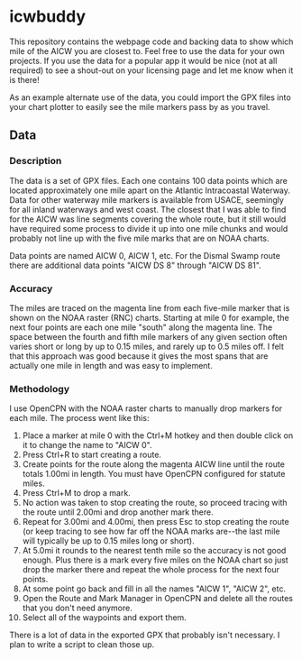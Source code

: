 # icwbuddy
This repository contains the webpage code and backing data to show which mile of the AICW you are closest to.  Feel free to use the data for your own projects.  If you use the data for a popular app it would be nice (not at all required) to see a shout-out on your licensing page and let me know when it is there!

As an example alternate use of the data, you could import the GPX files into your chart plotter to easily see the mile markers pass by as you travel.

## Data
### Description
The data is a set of GPX files.  Each one contains 100 data points which are located approximately one mile apart on the Atlantic Intracoastal Waterway.  Data for other waterway mile markers is available from USACE, seemingly for all inland waterways and west coast.  The closest that I was able to find for the AICW was line segments covering the whole route, but it still would have required some process to divide it up into one mile chunks and would probably not line up with the five mile marks that are on NOAA charts.

Data points are named AICW 0, AICW 1, etc.  For the Dismal Swamp route there are additional data points "AICW DS 8" through "AICW DS 81".

### Accuracy
The miles are traced on the magenta line from each five-mile marker that is shown on the NOAA raster (RNC) charts.  Starting at mile 0 for example, the next four points are each one mile "south" along the magenta line.  The space between the fourth and fifth mile markers of any given section often varies short or long by up to 0.15 miles, and rarely up to 0.5 miles off.  I felt that this approach was good because it gives the most spans that are actually one mile in length and was easy to implement.

### Methodology
I use OpenCPN with the NOAA raster charts to manually drop markers for each mile.  The process went like this:

1. Place a marker at mile 0 with the Ctrl+M hotkey and then double click on it to change the name to "AICW 0". 
1. Press Ctrl+R to start creating a route. 
1. Create points for the route along the magenta AICW line until the route totals 1.00mi in length.  You must have OpenCPN configured for statute miles.
1. Press Ctrl+M to drop a mark.
1. No action was taken to stop creating the route, so proceed tracing with the route until 2.00mi and drop another mark there.
1. Repeat for 3.00mi and 4.00mi, then press Esc to stop creating the route (or keep tracing to see how far off the NOAA marks are--the last mile will typically be up to 0.15 miles long or short).
1. At 5.0mi it rounds to the nearest tenth mile so the accuracy is not good enough.  Plus there is a mark every five miles on the NOAA chart so just drop the marker there and repeat the whole process for the next four points.
1. At some point go back and fill in all the names "AICW 1", "AICW 2", etc.
1. Open the Route and Mark Manager in OpenCPN and delete all the routes that you don't need anymore.
1. Select all of the waypoints and export them.

There is a lot of data in the exported GPX that probably isn't necessary.  I plan to write a script to clean those up.